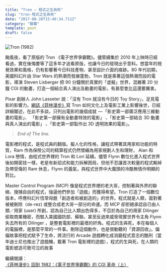 ```yaml
---
title: "Tron — 程式之生與死"
slug: "tron-程式之生與死"
date: "2017-08-28T15:40:34.711Z"
category: "銀幕"
template: post
draft: false
---
```


![Tron (1982)](/media/0__YULFkMBalOmmKCVZ.jpg)

颱風夜，看了原版的 Tron 《電子世界爭霸戰》。儘管續集於 2010 年上映時已經看過，實在後悔要等了這多年才追看原版，也讓今日的發現出乎意料。想當年的視覺效果和風格，仍有影響著今日科技產物、甚至設計介面的痕跡。80 年代初期，美國科幻片由 Star Wars 的熱潮而發展蓬勃，Tron 就是乘著這個熱潮而設的電影，導演 Steven Lisberger 把 90 分鐘關於真實的「虛擬」世界，混雜著 20 分鐘 CGI 的動畫，打造一個結合真人演出及動畫的電影，有甚麼會比這還要厲害。

Pixar 創辦人 John Lasseter 說：「沒有 Tron 就沒有今日的 Toy Story」，足見電影的影響力。[網誌《菲林漫步》](http://feilingwalk.space/original-tron-cgi-revolution-i/)寫 Tron 如何文化上及電影工業上影響後世，已經詳細闡述，在此不多談，只列出電影的幾個成就  — 「影史第一部廣泛應用三維動畫的電影」、 「影史第一部擁有全動畫特效的電影」 、「影史第一部結合 3D 動畫與真人演出的電影」 、「影史第一部製作出 3D 透明效果的電影」。

> _End of The line._

電影裡的程式，是程式員的翻版。擬人化的性格，讓程式帶著其用家和功能的特質，Ram 作為保險公司的精算程式仍然懷緬為用家規劃人生和理財， Alan 和 Lora 戀情，由程式世界裡的 Tron 和 Lori 延續。儘管 Flynn 數位化進入程式世界後如開密技一樣，老是有新招式和能力拆解困局，但他不忍讓首次較量的程式輸掉及帶受傷的 Ram 休息，Flynn 的義氣，與程式世界中大魔頭的冷酷無情作明顯的對比。

Master Control Program (MCP) 像是程式世界裡的老大哥，控制著與外界的聯絡、搜捕自由的程式，強逼他們參加「遊戲」而獲得希望。Tron 打造了一個數位版本，呼應科幻片恆常母題「創造者和被創造的」的世界。程式就是人類，面對著被被刪除（de-rez) 或整合成老大哥一部分的命運。而 MCP 卻拒絕承認自已由人類／用家 (user) 所創，認為自己比人類出色得多，不亞於為自己的用家 Dilinger 偷取商業機密，而駭入美國國防部、蘇聯。甚至反過來威脅現實世界令主角 Flynn 失去所有的 Dilinger ，是整套電影裡的最壞的奸角。程式的生與死，本在每個人的電腦裡，是那麼平常的一件事。刪除這個動作，也是很動聽的「資源回收」。偏偏故事把程式賦予了生命，將流行的 Arcade 遊戲轉化成消磨程式意志的酷刑（當年迪士尼也推出了遊戲機，載著 Tron 電影裡的遊戲），程式的生與死，在人類的電影塑造可歌可泣的故事

繼續閱讀：  
[《菲林漫步》回到 1982：《電子世界爭霸戰》的 CGI 革命（上）](http://feilingwalk.space/original-tron-cgi-revolution-i/)
